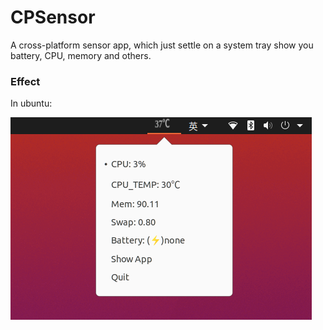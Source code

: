 # CPSensor
A cross-platform sensor app, which just settle on a system tray show you battery, CPU, memory and others.



### Effect

In ubuntu: 

![ubuntu](https://raw.githubusercontent.com/BruceWind/CPSensor/main/screenshot/ubuntu_senso_screenshot.png)
